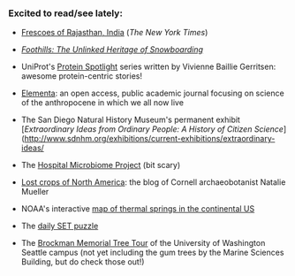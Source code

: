 ### Excited to read/see lately:

- [Frescoes of Rajasthan, India](http://www.nytimes.com/interactive/2016/05/09/t-magazine/india-rajasthan-frescoes.html?_r=1) (_The New York Times_)

- [_Foothills: The Unlinked Heritage of Snowboarding_](https://www.outsideonline.com/featured-videos)

- UniProt's [Protein Spotlight](http://web.expasy.org/spotlight/) series written by Vivienne Baillie Gerritsen: awesome protein-centric stories!

- [Elementa](https://www.elementascience.org/): an open access, public academic journal focusing on science of the anthropocene in which we all now live

- The San Diego Natural History Museum's permanent exhibit [_Extraordinary Ideas from Ordinary People: A History of Citizen Science_](http://www.sdnhm.org/exhibitions/current-exhibitions/extraordinary-ideas/

- The [Hospital Microbiome Project](http://hospitalmicrobiome.com/) (bit scary)

- [Lost crops of North America](https://ngmueller.net/2017/10/09/lost-crops-in-the-all-the-wrong-places/): the blog of Cornell archaeobotanist Natalie Mueller

- NOAA's interactive [map of thermal springs in the continental US](https://maps.ngdc.noaa.gov/viewers/hot_springs/)

- The [daily SET puzzle](https://www.setgame.com/set/puzzle)

- The [Brockman Memorial Tree Tour](http://www.cfr.washington.edu/BrockmanTreeTour/) of the University of Washington Seattle campus (not yet including the gum trees by the Marine Sciences Building, but do check those out!)
